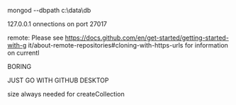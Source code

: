 mongod --dbpath c:\data\db

127.0.0.1
onnections on port 27017


remote: Please see https://docs.github.com/en/get-started/getting-started-with-g
it/about-remote-repositories#cloning-with-https-urls for information on currentl

BORING 

JUST GO WITH GITHUB DESKTOP




size always needed for createCollection